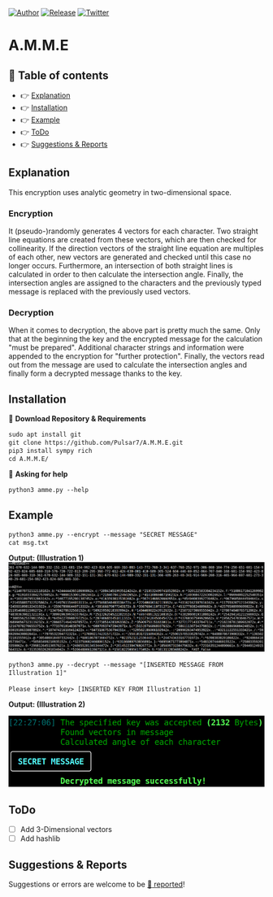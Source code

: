 [![Author](https://img.shields.io/badge/author-Pulsar7-lightgrey.svg?colorB=9900cc&style=flat-square)](https://github.com/Pulsar7)
[![Release](https://img.shields.io/github/release/dmhendricks/file-icon-vectors.svg?style=flat-square)](https://github.com/Pulsar7/A.M.M.E/releases)
[![Twitter](https://img.shields.io/twitter/url/https/github.com/dmhendricks/file-icon-vectors.svg?style=social)](https://twitter.com/SevenPulsar)

# A.M.M.E

## :pushpin: Table of contents

* :point_right: [Explanation](#explanation)
* :point_right: [Installation](#installation)
* :point_right: [Example](#example)
* :point_right: [ToDo](#todo)
* :point_right: [Suggestions & Reports](#suggestions--reports)

## Explanation

This encryption uses analytic geometry in two-dimensional space. 

### Encryption

It (pseudo-)randomly generates 4 vectors for each character. Two straight line equations are created from these vectors, which are then checked for collinearity. If the direction vectors of the straight line equation are multiples of each other, new vectors are generated and checked until this case no longer occurs. Furthermore, an intersection of both straight lines is calculated in order to then calculate the intersection angle. Finally, the intersection angles are assigned to the characters and the previously typed message is replaced with the previously used vectors.

### Decryption

When it comes to decryption, the above part is pretty much the same. Only that at the beginning the key and the encrypted message for the calculation "must be prepared". Additional character strings and information were appended to the encryption for "further protection". Finally, the vectors read out from the message are used to calculate the intersection angles and finally form a decrypted message thanks to the key.

## Installation

:small_orange_diamond: **Download Repository & Requirements**
    
    sudo apt install git
    git clone https://github.com/Pulsar7/A.M.M.E.git
    pip3 install sympy rich
    cd A.M.M.E/
    
:small_orange_diamond: **Asking for help**

    python3 amme.py --help

## Example

    python3 amme.py --encrypt --message "SECRET MESSAGE"
    cat msg.txt
**Output: (Illustration 1)**
![Example 1](https://github.com/Pulsar7/A.M.M.E/blob/main/example1.png)
    
    python3 amme.py --decrypt --message "[INSERTED MESSAGE FROM Illustration 1]"
    
    Please insert key> [INSERTED KEY FROM Illustration 1]
    
**Output: (Illustration 2)**

![Example 2](https://github.com/Pulsar7/A.M.M.E/blob/main/example2.png)

## ToDo

- [ ] Add 3-Dimensional vectors
- [ ] Add hashlib

## Suggestions & Reports

Suggestions or errors are welcome to be [:link: reported](https://github.com/Pulsar7/A.M.M.E/issues)!
